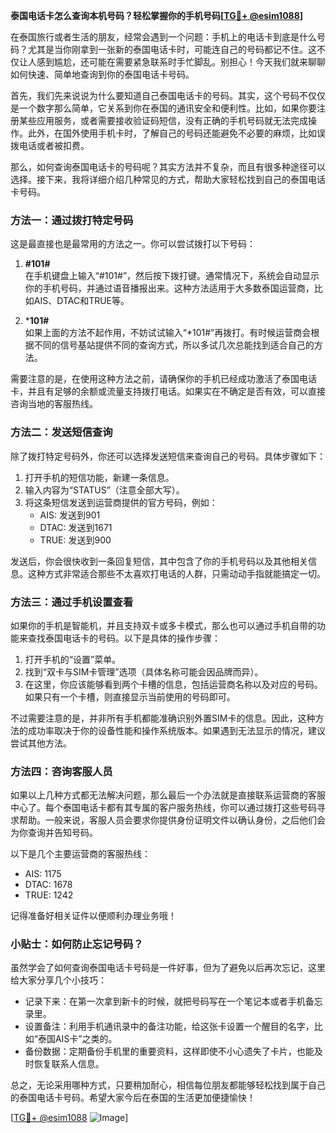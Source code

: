 **泰国电话卡怎么查询本机号码？轻松掌握你的手机号码[[TG💪+ @esim1088](https://t.me/s/esim1088)]**

在泰国旅行或者生活的朋友，经常会遇到一个问题：手机上的电话卡到底是什么号码？尤其是当你刚拿到一张新的泰国电话卡时，可能连自己的号码都记不住。这不仅让人感到尴尬，还可能在需要紧急联系时手忙脚乱。别担心！今天我们就来聊聊如何快速、简单地查询到你的泰国电话卡号码。

首先，我们先来说说为什么要知道自己泰国电话卡的号码。其实，这个号码不仅仅是一个数字那么简单，它关系到你在泰国的通讯安全和便利性。比如，如果你要注册某些应用服务，或者需要接收验证码短信，没有正确的手机号码就无法完成操作。此外，在国外使用手机卡时，了解自己的号码还能避免不必要的麻烦，比如误拨电话或者被扣费。

那么，如何查询泰国电话卡的号码呢？其实方法并不复杂，而且有很多种途径可以选择。接下来，我将详细介绍几种常见的方式，帮助大家轻松找到自己的泰国电话卡号码。

### 方法一：通过拨打特定号码

这是最直接也是最常用的方法之一。你可以尝试拨打以下号码：

1. **#101#**  
   在手机键盘上输入“#101#”，然后按下拨打键。通常情况下，系统会自动显示你的手机号码，并通过语音播报出来。这种方法适用于大多数泰国运营商，比如AIS、DTAC和TRUE等。

2. ***101#**  
   如果上面的方法不起作用，不妨试试输入“*101#”再拨打。有时候运营商会根据不同的信号基站提供不同的查询方式，所以多试几次总能找到适合自己的方法。

需要注意的是，在使用这种方法之前，请确保你的手机已经成功激活了泰国电话卡，并且有足够的余额或流量支持拨打电话。如果实在不确定是否有效，可以直接咨询当地的客服热线。

### 方法二：发送短信查询

除了拨打特定号码外，你还可以选择发送短信来查询自己的号码。具体步骤如下：

1. 打开手机的短信功能，新建一条信息。
2. 输入内容为“STATUS”（注意全部大写）。
3. 将这条短信发送到运营商提供的官方号码，例如：
   - AIS: 发送到901
   - DTAC: 发送到1671
   - TRUE: 发送到900

发送后，你会很快收到一条回复短信，其中包含了你的手机号码以及其他相关信息。这种方式非常适合那些不太喜欢打电话的人群，只需动动手指就能搞定一切。

### 方法三：通过手机设置查看

如果你的手机是智能机，并且支持双卡或多卡模式，那么也可以通过手机自带的功能来查找泰国电话卡的号码。以下是具体的操作步骤：

1. 打开手机的“设置”菜单。
2. 找到“双卡与SIM卡管理”选项（具体名称可能会因品牌而异）。
3. 在这里，你应该能够看到两个卡槽的信息，包括运营商名称以及对应的号码。如果只有一个卡槽，则直接显示当前使用的号码即可。

不过需要注意的是，并非所有手机都能准确识别外置SIM卡的信息。因此，这种方法的成功率取决于你的设备性能和操作系统版本。如果遇到无法显示的情况，建议尝试其他方法。

### 方法四：咨询客服人员

如果以上几种方式都无法解决问题，那么最后一个办法就是直接联系运营商的客服中心了。每个泰国电话卡都有其专属的客户服务热线，你可以通过拨打这些号码寻求帮助。一般来说，客服人员会要求你提供身份证明文件以确认身份，之后他们会为你查询并告知号码。

以下是几个主要运营商的客服热线：
- AIS: 1175
- DTAC: 1678
- TRUE: 1242

记得准备好相关证件以便顺利办理业务哦！

### 小贴士：如何防止忘记号码？

虽然学会了如何查询泰国电话卡号码是一件好事，但为了避免以后再次忘记，这里给大家分享几个小技巧：
- 记录下来：在第一次拿到新卡的时候，就把号码写在一个笔记本或者手机备忘录里。
- 设置备注：利用手机通讯录中的备注功能，给这张卡设置一个醒目的名字，比如“泰国AIS卡”之类的。
- 备份数据：定期备份手机里的重要资料，这样即使不小心遗失了卡片，也能及时恢复联系人信息。

总之，无论采用哪种方式，只要稍加耐心，相信每位朋友都能够轻松找到属于自己的泰国电话卡号码。希望大家今后在泰国的生活更加便捷愉快！

[[TG💪+ @esim1088](https://t.me/s/esim1088) ![Image](https://i.postimg.cc/4NQfJmqS/Snipaste-2025-05-13-00-14-12.png)]
